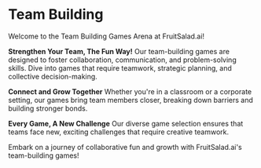 # Team Building

Welcome to the Team Building Games Arena at FruitSalad.ai!

**Strengthen Your Team, The Fun Way!** Our team-building games are designed to foster collaboration, communication, and problem-solving skills. Dive into games that require teamwork, strategic planning, and collective decision-making.

**Connect and Grow Together** Whether you're in a classroom or a corporate setting, our games bring team members closer, breaking down barriers and building stronger bonds.

**Every Game, A New Challenge** Our diverse game selection ensures that teams face new, exciting challenges that require creative teamwork.

Embark on a journey of collaborative fun and growth with FruitSalad.ai's team-building games!
